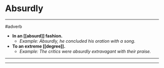 # Absurdly
---
#adverb
- **In an [[absurd]] fashion.**
	- _Example: Absurdly, he concluded his oration with a song._
- **To an extreme [[degree]].**
	- _Example: The critics were absurdly extravagant with their praise._
---
---
